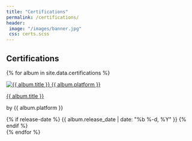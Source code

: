 ```yaml
---
title: "Certifications"
permalink: /certifications/
header: 
 image: "/images/banner.jpg"
 css: certs.scss
---
```



## Certifications
{% for album in site.data.certifications %}
  <article>
    <a href="{{ album.url }}">
      <img src="{{ album.img }}" alt="{{ album.title }} {{ album.platform }}"/>
      <p>{{ album.title }}</p>
    </a>
    <p>by {{ album.platform }}</p>
    {% if release-date %}
      <span class="release-date">{{ album.release_date | date: "%b %-d, %Y" }}</span>
    {% endif %}
  </article>
{% endfor %}

